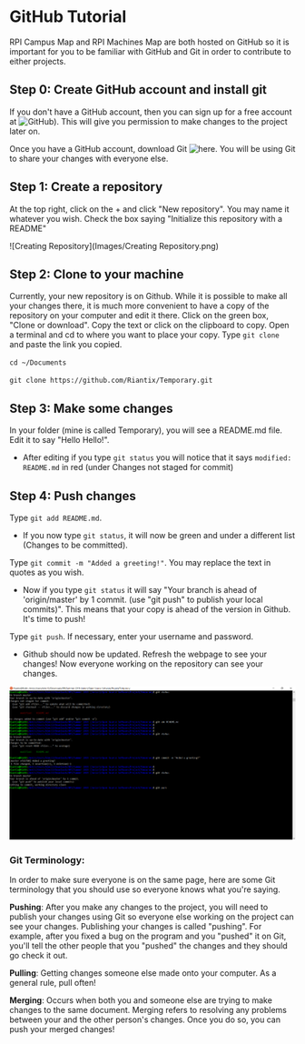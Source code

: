 # GitHub Tutorial
RPI Campus Map and RPI Machines Map are both hosted on GitHub so 
it is important for you to be familiar with GitHub and Git
in order to contribute to either projects.

## Step 0: Create GitHub account and install git
If you don't have a GitHub account, then you can sign up for a free account
at ![GitHub)](https://github.com/). This will give you permission to make 
changes to the project later on.

Once you have a GitHub account, download Git 
![here](https://git-scm.com/downloads).
You will be using Git to share your changes with everyone else.

## Step 1: Create a repository
At the top right, click on the + and click "New repository". You may name it whatever you wish.
Check the box saying "Initialize this repository with a README"

![Creating Repository](Images/Creating Repository.png)

## Step 2: Clone to your machine
Currently, your new repository is on Github. While it is possible to make all your changes there,
it is much more convenient to have a copy of the repository on your computer and edit it there.
Click on the green box, "Clone or download". Copy the text or click on the clipboard to copy.
Open a terminal and cd to where you want to place your copy. Type `git clone` and paste the link you copied.

`cd ~/Documents`

`git clone https://github.com/Riantix/Temporary.git`

## Step 3: Make some changes
In your folder (mine is called Temporary), you will see a README.md file. Edit it to say "Hello Hello!".
  * After editing if you type `git status` you will notice that it says `modified: README.md` in red (under
Changes not staged for commit)

## Step 4: Push changes
Type `git add README.md`. 
  * If you now type `git status`, it will now be green and under a different list
(Changes to be committed). 

Type `git commit -m "Added a greeting!"`. You may replace the text in quotes as you wish.
  * Now if you type `git status` it will say "Your branch is ahead of 'origin/master' by 1 commit.
  (use "git push" to publish your local commits)". This means that your copy is ahead of the version in Github. It's time to push!

Type `git push`. If necessary, enter your username and password.
  * Github should now be updated. Refresh the webpage to see your changes! Now everyone working on the repository can see
  your changes.

![Pushing](Images/Pushing.png)


### Git Terminology:
In order to make sure everyone is on the same page, here are some Git terminology
that you should use so everyone knows what you're saying.

**Pushing**:  After you make any changes to the project, you will need to publish your 
changes using Git so everyone else working on the project can see your
changes. Publishing your changes is called "pushing". 
For example, after you fixed a bug on the program and you "pushed" it on Git,
you'll tell the other people that you "pushed" the changes and they should
go check it out. 

**Pulling**: Getting changes someone else made onto your computer. As a general rule, pull often!

**Merging**: Occurs when both you and someone else are trying to make changes to the same
document. Merging refers to resolving any problems between your and the other person's changes.
Once you do so, you can push your merged changes!


